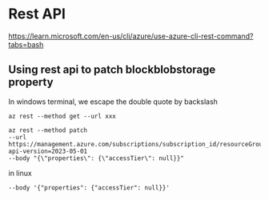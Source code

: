 # Rest API

https://learn.microsoft.com/en-us/cli/azure/use-azure-cli-rest-command?tabs=bash

## Using rest api to patch blockblobstorage property
In windows terminal, we escape the double quote by backslash
```
az rest --method get --url xxx

az rest --method patch
--url https://management.azure.com/subscriptions/subscription_id/resourceGroups/resource_group_id/providers/Microsoft.Storage/storageAccounts/block_blob_storage_name?api-version=2023-05-01
--body "{\"properties\": {\"accessTier\": null}}"
```

in linux
```
--body '{"properties": {"accessTier": null}}'
```
